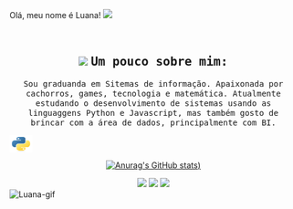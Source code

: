 Olá, meu nome é Luana! <img src="https://i.gifer.com/origin/fb/fbca6454f3e0c08aeb8f459db199d638_w200.gif" width="80px"></h1>

<br>

<div align="center">

## <img src="https://cdn-icons-png.flaticon.com/512/408/408159.png" width="25px"> <samp>Um pouco sobre mim:</samp>

</div>
 
<p align=center><samp> Sou graduanda em Sitemas de informação. Apaixonada por cachorros, games, tecnologia e matemática. Atualmente estudando o desenvolvimento de sistemas usando as linguaggens Python e Javascript, mas também gosto de brincar com a área de dados, principalmente com BI.</p></samp>  

 <img align="center" alt="Rafa-Python" height="30" width="40" src="https://raw.githubusercontent.com/devicons/devicon/master/icons/python/python-original.svg">

<div align="center">

[![Anurag's GitHub stats](https://github-readme-stats.vercel.app/api?username=Luanablucas&count_private=true&show_icons=true&theme=synthwave))](https://github.com/anuraghazra/github-readme-stats)

</div> 

 <div align="center">
  <a href="https://instagram.com/luanablucas" target="_blank"><img src="https://img.shields.io/badge/-Instagram-%23E4405F?style=for-the-badge&logo=instagram&logoColor=white" target="_blank"></a>
<a href = "mailto:contatoluanalucas@gmail.com"><img src="https://img.shields.io/badge/-Gmail-%23333?style=for-the-badge&logo=gmail&logoColor=white" target="_blank"></a>
  <a href="https://www.linkedin.com/in/luana-lucas-b7395a236/" target="_blank"><img src="https://img.shields.io/badge/-LinkedIn-%230077B5?style=for-the-badge&logo=linkedin&logoColor=white" target="_blank"></a> 
</div>  
 

<img align="center" alt="Luana-gif" height="300" width="300" src="https://media.discordapp.net/attachments/1081649190779760761/1081650769146695802/ezgif.com-gif-maker.gif?width=606&height=606">

